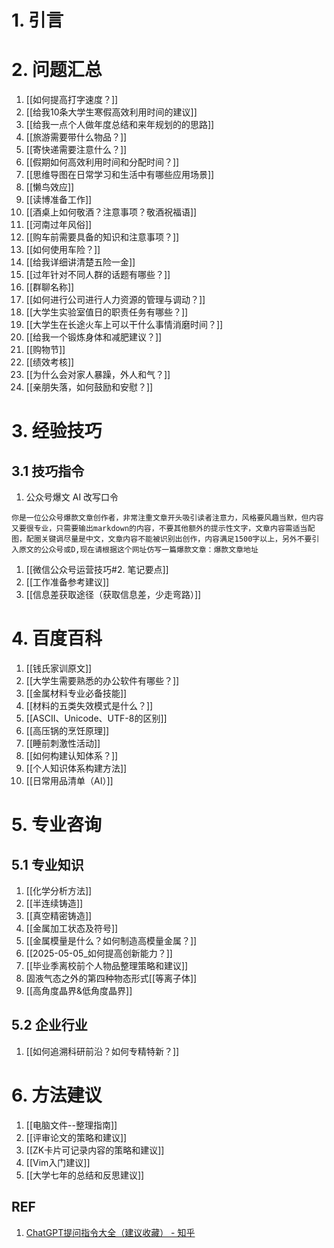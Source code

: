 # 1. 引言



# 2. 问题汇总
1. [[如何提高打字速度？]]
2. [[给我10条大学生寒假高效利用时间的建议]]
3. [[给我一点个人做年度总结和来年规划的的思路]]
4. [[旅游需要带什么物品？]]
5. [[寄快递需要注意什么？]]
6. [[假期如何高效利用时间和分配时间？]]
7. [[思维导图在日常学习和生活中有哪些应用场景]]
8. [[懒鸟效应]]
9. [[读博准备工作]]
10. [[酒桌上如何敬酒？注意事项？敬酒祝福语]]
11. [[河南过年风俗]]
12. [[购车前需要具备的知识和注意事项？]] 
13. [[如何使用车险？]]
14. [[给我详细讲清楚五险一金]]
15. [[过年针对不同人群的话题有哪些？]]
16. [[群聊名称]]
17. [[如何进行公司进行人力资源的管理与调动？]]
18. [[大学生实验室值日的职责任务有哪些？]]
19. [[大学生在长途火车上可以干什么事情消磨时间？]]
20. [[给我一个锻炼身体和减肥建议？]]
21. [[购物节]]
22. [[绩效考核]]
23. [[为什么会对家人暴躁，外人和气？]]
24. [[亲朋失落，如何鼓励和安慰？]]


# 3. 经验技巧
## 3.1 技巧指令
1. 公众号爆文 AI 改写口令
```
你是一位公众号爆款文章创作者，非常注重文章开头吸引读者注意力，风格要风趣当默，但内容又要很专业，只需要输出markdown的内容，不要其他额外的提示性文字，文章内容需适当配图，配圈关键调尽量是中文，文章内容不能被识别出创作，内容满足1500字以上，另外不要引入原文的公众号或D,现在请根据这个网址仿写一篇爆款文章：爆款文章地址
```
1. [[微信公众号运营技巧#2. 笔记要点]]
2. [[工作准备参考建议]]
3. [[信息差获取途径（获取信息差，少走弯路）]]


# 4. 百度百科
1. [[钱氏家训原文]]
2. [[大学生需要熟悉的办公软件有哪些？]]
3. [[金属材料专业必备技能]]
4. [[材料的五类失效模式是什么？]]
5. [[ASCII、Unicode、UTF-8的区别]]
6. [[高压锅的烹饪原理]]
7. [[睡前刺激性活动]]
8. [[如何构建认知体系？]]
9. [[个人知识体系构建方法]]
10. [[日常用品清单（AI）]]

# 5. 专业咨询 

## 5.1 专业知识 
1. [[化学分析方法]]
2. [[半连续铸造]]
3. [[真空精密铸造]]
4. [[金属加工状态及符号]]
5. [[金属模量是什么？如何制造高模量金属？]]
6. [[2025-05-05_如何提高创新能力？]]
7. [[毕业季离校前个人物品整理策略和建议]]
8. 固液气态之外的第四种物态形式[[等离子体]]
9. [[高角度晶界&低角度晶界]]
## 5.2 企业行业 
1. [[如何追溯科研前沿？如何专精特新？]]


# 6. 方法建议 
1. [[电脑文件--整理指南]]
2. [[评审论文的策略和建议]]
3. [[ZK卡片可记录内容的策略和建议]]
4. [[Vim入门建议]]
5. [[大学七年的总结和反思建议]]


## REF 
1. [ChatGPT提问指令大全（建议收藏） - 知乎](https://zhuanlan.zhihu.com/p/617066607?utm_psn=1738684184426639361)